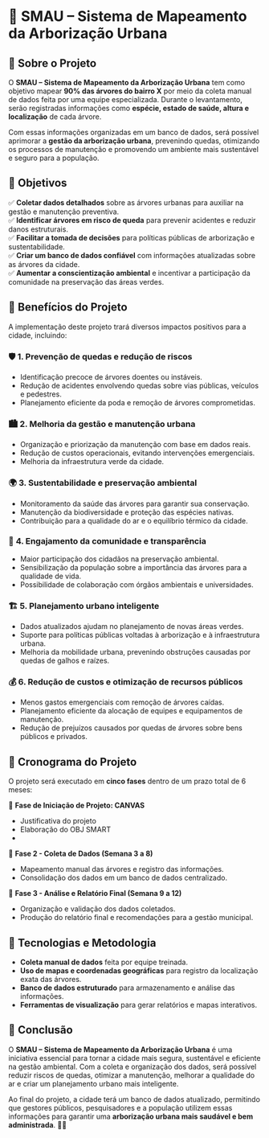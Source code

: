 # 🌳 SMAU – Sistema de Mapeamento da Arborização Urbana

## 📌 Sobre o Projeto  
O **SMAU – Sistema de Mapeamento da Arborização Urbana** tem como objetivo mapear **90% das árvores do bairro X** por meio da coleta manual de dados feita por uma equipe especializada. Durante o levantamento, serão registradas informações como **espécie, estado de saúde, altura e localização** de cada árvore.  

Com essas informações organizadas em um banco de dados, será possível aprimorar a **gestão da arborização urbana**, prevenindo quedas, otimizando os processos de manutenção e promovendo um ambiente mais sustentável e seguro para a população.  

## 🎯 Objetivos  
✅ **Coletar dados detalhados** sobre as árvores urbanas para auxiliar na gestão e manutenção preventiva.  
✅ **Identificar árvores em risco de queda** para prevenir acidentes e reduzir danos estruturais.  
✅ **Facilitar a tomada de decisões** para políticas públicas de arborização e sustentabilidade.  
✅ **Criar um banco de dados confiável** com informações atualizadas sobre as árvores da cidade.  
✅ **Aumentar a conscientização ambiental** e incentivar a participação da comunidade na preservação das áreas verdes.  

## 🌱 Benefícios do Projeto  
A implementação deste projeto trará diversos impactos positivos para a cidade, incluindo:  

### 🛡️ **1. Prevenção de quedas e redução de riscos**  
- Identificação precoce de árvores doentes ou instáveis.  
- Redução de acidentes envolvendo quedas sobre vias públicas, veículos e pedestres.  
- Planejamento eficiente da poda e remoção de árvores comprometidas.  

### 🏙️ **2. Melhoria da gestão e manutenção urbana**  
- Organização e priorização da manutenção com base em dados reais.  
- Redução de custos operacionais, evitando intervenções emergenciais.  
- Melhoria da infraestrutura verde da cidade.  

### 🌍 **3. Sustentabilidade e preservação ambiental**  
- Monitoramento da saúde das árvores para garantir sua conservação.  
- Manutenção da biodiversidade e proteção das espécies nativas.  
- Contribuição para a qualidade do ar e o equilíbrio térmico da cidade.  

### 👥 **4. Engajamento da comunidade e transparência**  
- Maior participação dos cidadãos na preservação ambiental.  
- Sensibilização da população sobre a importância das árvores para a qualidade de vida.  
- Possibilidade de colaboração com órgãos ambientais e universidades.  

### 🏗️ **5. Planejamento urbano inteligente**  
- Dados atualizados ajudam no planejamento de novas áreas verdes.  
- Suporte para políticas públicas voltadas à arborização e à infraestrutura urbana.  
- Melhoria da mobilidade urbana, prevenindo obstruções causadas por quedas de galhos e raízes.  

### 💰 **6. Redução de custos e otimização de recursos públicos**  
- Menos gastos emergenciais com remoção de árvores caídas.  
- Planejamento eficiente da alocação de equipes e equipamentos de manutenção.  
- Redução de prejuízos causados por quedas de árvores sobre bens públicos e privados.  

## 📅 Cronograma do Projeto  
O projeto será executado em **cinco fases** dentro de um prazo total de 6 meses:  

🔹 **Fase de Iniciação de Projeto: CANVAS**  
- Justificativa do projeto 
- Elaboração do OBJ SMART
- 

🔹 **Fase 2 - Coleta de Dados (Semana 3 a 8)**  
- Mapeamento manual das árvores e registro das informações.  
- Consolidação dos dados em um banco de dados centralizado.  

🔹 **Fase 3 - Análise e Relatório Final (Semana 9 a 12)**  
- Organização e validação dos dados coletados.  
- Produção do relatório final e recomendações para a gestão municipal.  

## 🔧 Tecnologias e Metodologia  
- **Coleta manual de dados** feita por equipe treinada.  
- **Uso de mapas e coordenadas geográficas** para registro da localização exata das árvores.  
- **Banco de dados estruturado** para armazenamento e análise das informações.  
- **Ferramentas de visualização** para gerar relatórios e mapas interativos.  

## 📌 Conclusão  
O **SMAU – Sistema de Mapeamento da Arborização Urbana** é uma iniciativa essencial para tornar a cidade mais segura, sustentável e eficiente na gestão ambiental. Com a coleta e organização dos dados, será possível reduzir riscos de quedas, otimizar a manutenção, melhorar a qualidade do ar e criar um planejamento urbano mais inteligente.  

Ao final do projeto, a cidade terá um banco de dados atualizado, permitindo que gestores públicos, pesquisadores e a população utilizem essas informações para garantir uma **arborização urbana mais saudável e bem administrada**. 🌳✨  
